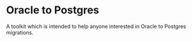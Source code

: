 # Oracle to Postgres

A toolkit which is intended to help anyone interested in Oracle to Postgres
migrations.
